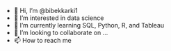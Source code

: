 - 👋 Hi, I’m @bibekkarki1
- 👀 I’m interested in data science
- 🌱 I’m currently learning SQL, Python, R, and Tableau
- 💞️ I’m looking to collaborate on ...
- 📫 How to reach me 

<!---
bibekkarki1/bibekkarki1 is a ✨ special ✨ repository because its `README.md` (this file) appears on your GitHub profile.
You can click the Preview link to take a look at your changes.
--->
